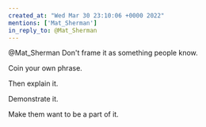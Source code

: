 ```yaml
---
created_at: "Wed Mar 30 23:10:06 +0000 2022"
mentions: ['Mat_Sherman']
in_reply_to: @Mat_Sherman
---
```


@Mat_Sherman Don't frame it as something people know.

Coin your own phrase.

Then explain it.

Demonstrate it.

Make them want to be a part of it.
